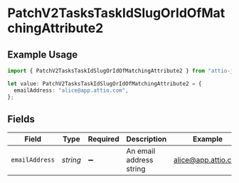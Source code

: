 # PatchV2TasksTaskIdSlugOrIdOfMatchingAttribute2

## Example Usage

```typescript
import { PatchV2TasksTaskIdSlugOrIdOfMatchingAttribute2 } from "attio-js/models/operations";

let value: PatchV2TasksTaskIdSlugOrIdOfMatchingAttribute2 = {
  emailAddress: "alice@app.attio.com",
};
```

## Fields

| Field                   | Type                    | Required                | Description             | Example                 |
| ----------------------- | ----------------------- | ----------------------- | ----------------------- | ----------------------- |
| `emailAddress`          | *string*                | :heavy_minus_sign:      | An email address string | alice@app.attio.com     |